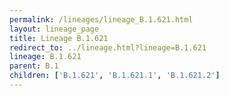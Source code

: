 ```yaml
---
permalink: /lineages/lineage_B.1.621.html
layout: lineage_page
title: Lineage B.1.621
redirect_to: ../lineage.html?lineage=B.1.621
lineage: B.1.621
parent: B.1
children: ['B.1.621', 'B.1.621.1', 'B.1.621.2']
---
```

